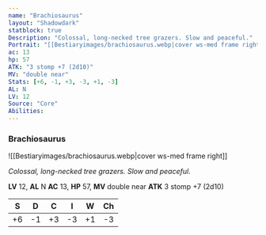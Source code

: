 ```yaml
---
name: "Brachiosaurus"
layout: "Shadowdark"
statblock: true
Description: "Colossal, long-necked tree grazers. Slow and peaceful."
Portrait: "[[Bestiaryimages/brachiosaurus.webp|cover ws-med frame right]]"
ac: 13
hp: 57
ATK: "3 stomp +7 (2d10)"
MV: "double near"
Stats: [+6, -1, +3, -3, +1, -3]
AL: N
LV: 12
Source: "Core"
Abilities:
---
```


### Brachiosaurus

![[Bestiaryimages/brachiosaurus.webp|cover ws-med frame right]]

_Colossal, long-necked tree grazers. Slow and peaceful._

**LV** 12, **AL** N
**AC** 13, **HP** 57, **MV** double near
**ATK** 3 stomp +7 (2d10)

|  S  |  D  |  C  |  I  |  W  |  Ch  |
|:---:|:---:|:---:|:---:|:---:|:----:|
| +6 | -1 | +3 | -3 | +1 | -3 |

